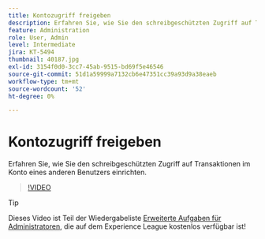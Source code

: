 ```yaml
---
title: Kontozugriff freigeben
description: Erfahren Sie, wie Sie den schreibgeschützten Zugriff auf Transaktionen im Konto eines anderen Benutzers einrichten.
feature: Administration
role: User, Admin
level: Intermediate
jira: KT-5494
thumbnail: 40187.jpg
exl-id: 3154f0d0-3cc7-45ab-9515-bd69f5e46546
source-git-commit: 51d1a59999a7132cb6e47351cc39a93d9a38eaeb
workflow-type: tm+mt
source-wordcount: '52'
ht-degree: 0%

---
```


# Kontozugriff freigeben

Erfahren Sie, wie Sie den schreibgeschützten Zugriff auf Transaktionen im Konto eines anderen Benutzers einrichten.

>[!VIDEO](https://video.tv.adobe.com/v/3412541?quality=12&learn=on&hidetitle=true&captions=ger)

>[!TIP]
>
>Dieses Video ist Teil der Wiedergabeliste [Erweiterte Aufgaben für Administratoren](https://experienceleague.adobe.com/de/playlists/acrobat-sign-perform-advanced-tasks-administrators), die auf dem Experience League kostenlos verfügbar ist!
